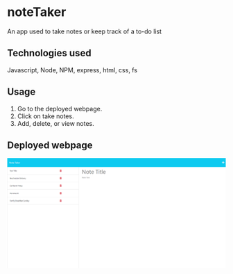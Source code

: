 # noteTaker
An app used to take notes or keep track of a to-do list

## Technologies used 
Javascript, Node, NPM, express, html, css, fs

## Usage
1. Go to the deployed webpage.
2. Click on take notes.
3. Add, delete, or view notes.

## Deployed webpage
<img src="/imgs/deployed_page.PNG">